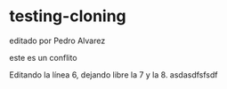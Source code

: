 # testing-cloning

editado por Pedro Alvarez

este es un conflito

Editando la línea 6, dejando libre la 7 y la 8.
asdasdfsfsdf

